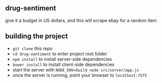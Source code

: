 ## drug-sentiment

give it a budget in US dollars, and this will scrape ebay for a random item 

## building the project

- `git clone` this repo
- `cd drug-sentiment` to enter project root folder
- `npm install` to install server-side dependencies
- `bower install` to install client-side dependencies
- start the server with `NODE_ENV=build node src/server/app.js`
- once the server is running, point your browser to `localhost:7575`
